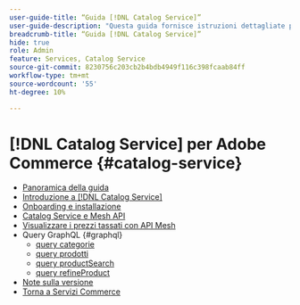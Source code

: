 ```yaml
---
user-guide-title: “Guida [!DNL Catalog Service]”
user-guide-description: "Questa guida fornisce istruzioni dettagliate per l’utilizzo di [!DNL Catalog Service] per Adobe Commerce."
breadcrumb-title: “Guida [!DNL Catalog Service]”
hide: true
role: Admin
feature: Services, Catalog Service
source-git-commit: 8230756c203cb2b4bdb4949f116c398fcaab84ff
workflow-type: tm+mt
source-wordcount: '55'
ht-degree: 10%

---
```


# [!DNL Catalog Service] per Adobe Commerce {#catalog-service}

- [Panoramica della guida](guide-overview.md)
- [Introduzione a [!DNL Catalog Service]](overview.md)
- [Onboarding e installazione](installation.md)
- [Catalog Service e Mesh API](mesh.md)
- [Visualizzare i prezzi tassati con API Mesh](taxes.md)
- Query GraphQL {#graphql}
   - [query categorie](https://developer.adobe.com/commerce/services/graphql/catalog-service/categories/)
   - [query prodotti](https://developer.adobe.com/commerce/services/graphql/catalog-service/products/)
   - [query productSearch](https://developer.adobe.com/commerce/services/graphql/catalog-service/product-search/)
   - [query refineProduct](https://developer.adobe.com/commerce/services/graphql/catalog-service/refine-product/)
- [Note sulla versione](release-notes.md)
- [Torna a Servizi Commerce](https://experienceleague.adobe.com/en/docs/commerce-merchant-services/user-guides/home)
